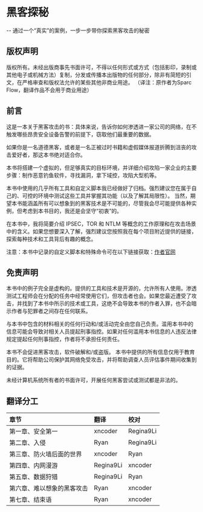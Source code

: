 # 黑客探秘

-- 通过一个“真实”的案例，一步一步带你探索黑客攻击的秘密

## 版权声明

版权所有。未经出版商事先书面许可，不得以任何形式或方式（包括影印，录制或其他电子或机械方法）复制，分发或传播本出版物的任何部分，除非有简短的引文，在严格审查和版权法允许的某些其他非商业用途。
（译注：原作者为Sparc Flow，翻译作品不会用于商业用途）

## 前言

这是一本关于黑客攻击的书：具体来说，告诉你如何渗透进一家公司的网络，在不触发哪些昂贵安全设备告警的前提下，窃取他们最重要的数据。

如果你是一名道德黑客，或者是一名正被过时书籍和虚假媒体报道折腾到沮丧的攻击爱好者，那这本书绝对适合你。

本书将搭建一个虚拟的，但足够真实的目标环境，并详细介绍攻陷一家企业的主要步骤：制作恶意钓鱼软件，寻找漏洞，拿下域控，攻陷大型机等。

本书中使用的几乎所有工具和自定义脚本我已经做好了归档。强烈建议您在属于自己的、可控的环境中测试这些工具并掌握其功能（以及了解其局限性）。 当然，期望本书能涵盖所有可以想象到的黑客技术是不可能的，尽管我会尽可能提供各种实例，但考虑到本书目的，我还是会坚守“初衷”的。

在本书中，我将简要介绍 IPSEC，TOR 和 NTLM 等概念的工作原理和在攻击场景中的含义。如果您想要深入了解，强烈建议您按照我在每个项目附近提供的链接，探索每种技术和工具背后有趣的概念。

注意：本书中记录的自定义脚本和特殊命令可在以下链接获取：[作者官网](https://github.com/HackLikeAPornstar/)

## 免责声明

本书中的例子完全是虚构的。提供的工具和技术是开源的，允许所有人使用。渗透测试工程师会在分配的任务中经常使用它们，但攻击者也会。如果您最近遭受了攻击，并找到了本书中所示的技术或工具，这绝不会导致本书的作者入罪，也不会暗示作者与犯罪者之间存在任何联系。

与本书中包含的材料相关的任何行动和/或活动完全由您自己负责。滥用本书中的信息可能会导致对相关人员提起刑事指控。如果对任何滥用本书信息的人违反法律规定提起任何刑事指控，作者将不承担任何责任。

本书不会促进黑客攻击，软件破解和/或盗版。 本书中提供的所有信息仅用于教育目的。它将帮助公司保护其网络免受攻击，并将帮助调查人员评估事件期间收集到的证据。

未经计算机系统所有者的书面许可，开展任何黑客尝试或测试都是非法的。

## 翻译分工

| 章节 | 翻译 | 校对 |
| :--- | :--- | :--- |
| 第一章、安全第一 | xncoder | Regina9Li |
| 第二章、入侵 | Ryan | Regina9Li |
| 第三章、防火墙后面的世界 | xncoder | Ryan |
| 第四章、内网漫游 | Regina9Li | xncoder |
| 第五章、数据狩猎 | Regina9Li | Ryan |
| 第六章、难以想象的黑客攻击 | Ryan | xncoder |
| 第七章、结束语 | Ryan | xncoder |

